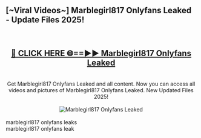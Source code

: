 <h2>[~Viral Videos~] Marblegirl817 Onlyfans Leaked - Update Files 2025!</h2>
<br>
<div align="center">
<h2><a href="https://betterlinks.top/A2PfLJ" rel="nofollow">🔴 CLICK HERE 🌐==►► Marblegirl817 Onlyfans Leaked</a></h2>
<br>
Get Marblegirl817 Onlyfans Leaked and all content. Now you can access all videos and pictures of Marblegirl817 Onlyfans Leaked. New Updated Files 2025!
<br>
<br>
<a href="https://betterlinks.top/A2PfLJ" rel="nofollow" data-target="animated-image.originalLink"><img src="https://i.ibb.co.com/WyWwxjT/player-gif2.gif" alt="Marblegirl817 Onlyfans Leaked" style="max-width: 100%; display: inline-block;" data-target="animated-image.originalImage"></a>
</div>
<br>
marblegirl817 onlyfans leaks<br>
marblegirl817 onlyfans leak